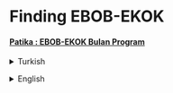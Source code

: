 # Finding EBOB-EKOK
#### [Patika : EBOB-EKOK Bulan Program](https://app.patika.dev/moduller/java101/pratik-ebob-ekok)
<details><summary>Turkish</summary>
<p>

# Ödev
## Java 101 - Döngüler - EBOB-EKOK Bulma
Java ile iki sayının EBOB ve EKOK değerlerini bulan programı "While Döngüsü" kullanarak yazınız.

### Şartlar
- `While Döngüsü` kullanılmalı

### Formüller
- `EKOK = (n1*n2) / EBOB`

</p>
    
</details>

<p>
</p>  

 <details><summary>English</summary>
  <p>

  </p>

<p align="center">
  <img width="600" height="300" src="https://github.com/aykutcihansevim/PatikaDev/blob/main/images/workinprogress.png?raw=true">
  <img width="600" height="300" src="https://github.com/aykutcihansevim/PatikaDev/blob/main/images/underconscontentwillbe.png?raw=true">
</p>

</details>

